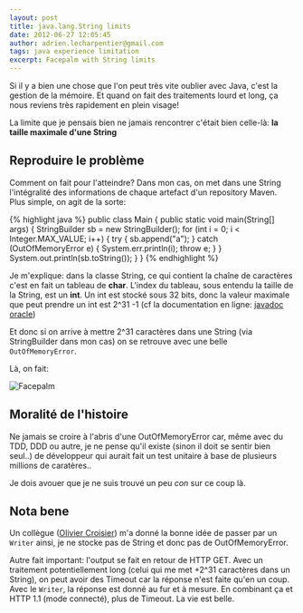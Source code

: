 ```yaml
---
layout: post
title: java.lang.String limits
date: 2012-06-27 12:05:45
author: adrien.lecharpentier@gmail.com
tags: java experience limitation
excerpt: Facepalm with String limits
---
```

Si il y a bien une chose que l'on peut très vite oublier avec Java, 
c'est la gestion de la mémoire. Et quand on fait des traitements lourd 
et long, ça nous reviens très rapidement en plein visage!

La limite que je pensais bien ne jamais rencontrer c'était bien 
celle-là: **la taille maximale d'une String**

## Reproduire le problème

Comment on fait pour l'atteindre? Dans mon cas, on met dans une String
l'intégralité des informations de chaque artefact d'un repository Maven.
Plus simple, on agit de la sorte:

{% highlight java %}
public class Main {
    public static void main(String[] args) {
        StringBuilder sb = new StringBuilder();
        for (int i = 0; i < Integer.MAX_VALUE; i++) {
            try {
                sb.append("a");
            } catch (OutOfMemoryError e) {
                System.err.println(i);
                throw e;
            }
        }
        System.out.println(sb.toString());
    }
}
{% endhighlight %}

Je m'explique: dans la classe String, ce qui contient la chaîne de 
caractères c'est en fait un tableau de __char__. L'index du tableau, sous
entendu la taille de la String, est un __int__. Un int est stocké sous
32 bits, donc la valeur maximale que peut prendre un int est 2^31 -1 
(cf la documentation en ligne: [javadoc oracle](http://docs.oracle.com/javase/7/docs/api/java/lang/Integer.html#MAX_VALUE))

Et donc si on arrive à mettre 2^31 caractères dans une String (via 
StringBuilder dans mon cas) on se retrouve avec une belle
`OutOfMemoryError`.

Là, on fait: 

![Facepalm](http://i3.kym-cdn.com/entries/icons/original/000/000/554/facepalm.jpg)

## Moralité de l'histoire
Ne jamais se croire à l'abris d'une OutOfMemoryError car, même avec du 
TDD, DDD ou autre, je ne pense qu'il existe (sinon il doit se sentir 
bien seul..) de développeur qui aurait fait un test unitaire à base de 
plusieurs millions de caratères..

Je dois avouer que je ne suis trouvé un peu *con* sur ce coup là.

## Nota bene
Un collègue ([Olivier Croisier](http://thecodersbreakfast.net/)) m'a 
donné la bonne idée de passer par un `Writer` ainsi, je ne stocke
pas de String et donc pas de OutOfMemoryError. 

Autre fait important: l'output se fait en retour de HTTP GET. Avec un
traitement potentiellement long (celui qui me met +2^31 caractères dans
un String), on peut avoir des Timeout car la réponse n'est faite qu'en
un coup. Avec le `Writer`, la réponse est donné au fur et à mesure. En
combinant ça et HTTP 1.1 (mode connecté), plus de Timeout. La vie est
belle.

